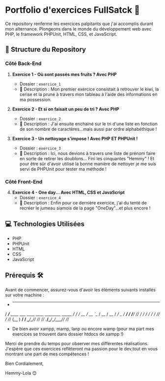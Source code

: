 # Portfolio d'exercices FullSatck  🚀

Ce repository renferme les exercices palpitants que j'ai accomplis durant mon alternance. Plongeons dans le monde du développement web avec PHP, le framework PHPUnit, HTML, CSS, et JavaScript.

## 📁 Structure du Repository

### Côté Back-End

1. **Exercice 1 - Où sont passés mes fruits ? Avec PHP**
   - Dossier : `exercice_1`
   - 📝 Description : Mon premier exercice consistait à retrouver le kiwi, la cerise et la prune à travers mon tableau à l'aide des informations en ma possession.

2. **Exercice 2 - Et si on faisait un peu de tri ? Avec PHP**
   - Dossier : `exercice_2`
   - 📝 Description : J'ai ensuite enchainé sur le tri d'une liste en fonction de son nombre de caractères...mais aussi par ordre alphabéthique !

3. **Exercice 3 - Un nettoyage s'impose ! Avec PHP ET PHPUnit !**
   - Dossier : `exercice_3`
   - 📝 Description : Ici, nous devions à travers une liste de prénom faire en sorte de retirer les doublons... Fini les cinquantes "Hemmy" ! Et pour être sûr d'avoir utilisé la bonne manière de nettoyer je me suis servi de PHPUnit pour tester ma méthode !

### Côté Front-End

4. **Exercice 4 - One day... Avec HTML, CSS et JavaScript**
   - Dossier : `exercice_4`
   - 📝 Description : Enfin pour ce dernière exercice, j'ai du tenté de recréer le jumeau siamois de la page "OneDay"...et plus encore !

## 💻 Technologies Utilisées

- PHP
- PHPUnit
- HTML
- CSS
- JavaScript

## Prérequis 🛠️

Avant de commencer, assurez-vous d'avoir les éléments suivants installés sur votre machine :

-   ______
  / ____/___  ____ ___  ____  ____  ________  _____
 / /   / __ \/ __ `__ \/ __ \/ __ \/ ___/ _ \/ ___/
/ /___/ /_/ / / / / / / /_/ / /_/ (__  )  __/ /
\____/\____/_/ /_/ /_/ .___/\____/____/\___/_/
                    /_/
- De bien avoir xampp, mamp, lanp ou encore wamp (pour ma part mes exercices se trouvent dans dossier htdocs de xampp !) 


Merci de prendre du temps pour observer mes différentes réalisations. J'espère que ces exercices reflèteront ma passion pour le dev,tout en vous montrant une part de mes compétences !

Bien Cordialement,

Hemmy-Lola 😊